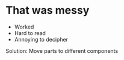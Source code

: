 # That was messy
- Worked
- Hard to read
- Annoying to decipher

Solution: Move parts to different components
